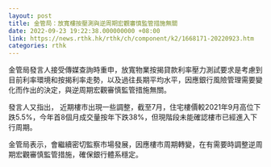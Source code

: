```yaml
---
layout: post
title: 金管局：放寬樓按壓測與逆周期宏觀審慎監管措施無關
date: 2022-09-23 19:22:38.000000000 +08:00
link: https://news.rthk.hk/rthk/ch/component/k2/1668171-20220923.htm
categories: rthk
---
```


金管局發言人接受傳媒查詢時重申，放寬物業按揭貸款利率壓力測試要求是考慮到目前利率環境和按揭利率走勢，以及過往長期平均水平，因應銀行風險管理需要變化而作出的決定，與逆周期宏觀審慎監管措施無關。

發言人又指出， 近期樓市出現一些調整，截至7月，住宅樓價較2021年9月高位下跌5.5%，今年首8個月成交量按年下跌38%，但現階段未能確認樓市已經進入下行周期。

金管局表示，會繼續密切監察市場發展，因應樓市周期轉變，在有需要時調整逆周期宏觀審慎監管措施，確保銀行體系穩定。
